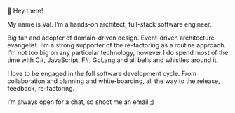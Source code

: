 👋 Hey there!

My name is Val.
I’m a hands-on architect, full-stack software engineer.

Big fan and adopter of domain-driven design.
Event-driven architecture evangelist.
I’m a strong supporter of the re-factoring as a routine approach.
I’m not too big on any particular technology, however I do spend most of the time with C#, JavaScript, F#, GoLang and all bells and whistles around it.

I love to be engaged in the full software development cycle. From collaboration and planning and white-boarding, all the way to the release, feedback, re-factoring.

I’m always open for a chat, so shoot me an email ;)
